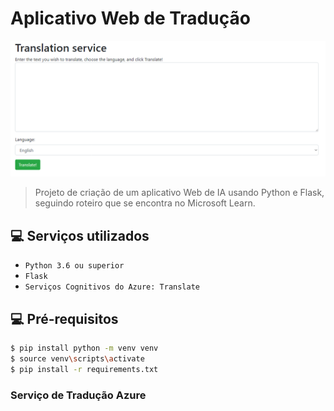 # Aplicativo Web de Tradução

<img src="app.png">
 
> Projeto de criação de um aplicativo Web de IA usando Python e Flask, seguindo roteiro que se encontra no Microsoft Learn.


## 💻 Serviços utilizados
* `Python 3.6 ou superior ` 
* `Flask`
* `Serviços Cognitivos do Azure: Translate`



## 💻 Pré-requisitos

```bash
$ pip install python -m venv venv
$ source venv\scripts\activate
$ pip install -r requirements.txt
```

### Serviço de Tradução Azure
